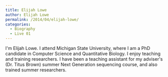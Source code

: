 ```yaml
---
title: Elijah Lowe
author: Elijah Lowe
permalink: /2014/04/elijah-lowe/
categories:
  - Biography
  - Live 01
---
```

I'm Elijah Lowe. I attend Michigan State University, where I am a PhD candidate in Computer Science and Quantitative Biology. I enjoy teaching and training researchers. I have been a teaching assistant for my adviser's (Dr. Titus Brown) summer Next Generation sequencing course, and also trained summer researchers.
